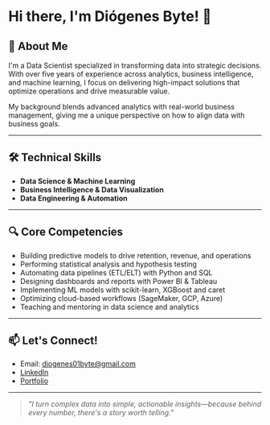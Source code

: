 # Hi there, I'm Diógenes Byte! 👋

## 🧠 About Me

I'm a Data Scientist specialized in transforming data into strategic decisions. With over five years of experience across analytics, business intelligence, and machine learning, I focus on delivering high-impact solutions that optimize operations and drive measurable value.

My background blends advanced analytics with real-world business management, giving me a unique perspective on how to align data with business goals.

---

## 🛠 Technical Skills

- **Data Science & Machine Learning**  
- **Business Intelligence & Data Visualization**  
- **Data Engineering & Automation**

---

## 🔍 Core Competencies

- Building predictive models to drive retention, revenue, and operations
- Performing statistical analysis and hypothesis testing
- Automating data pipelines (ETL/ELT) with Python and SQL
- Designing dashboards and reports with Power BI & Tableau
- Implementing ML models with scikit-learn, XGBoost and caret
- Optimizing cloud-based workflows (SageMaker, GCP, Azure)
- Teaching and mentoring in data science and analytics

---

## 📫 Let's Connect!

- Email: diogenes01byte@gmail.com  
- [LinkedIn](https://www.linkedin.com/in/diogenes01byte)  
- [Portfolio](https://tu-portafolio.com) <!-- Actualiza con tu link real -->

---

> *"I turn complex data into simple, actionable insights—because behind every number, there's a story worth telling."*
